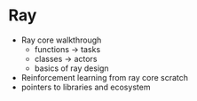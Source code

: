 # Ray

- Ray core walkthrough
  - functions -> tasks
  - classes -> actors
  - basics of ray design
- Reinforcement learning from ray core scratch
- pointers to libraries and ecosystem


